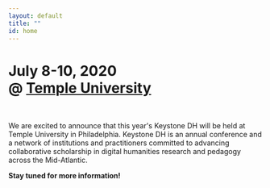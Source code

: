 ```yaml
---
layout: default
title: ""
id: home
---
```


# July 8-10, 2020<br/>@ [Temple University](https://www.psu.edu)

<!-- <div class="site-nav">{% include navigation.html %}</div> -->
<br/>


We are excited to announce that this year's Keystone DH will be held at Temple University in Philadelphia. Keystone DH is an annual conference and a network of institutions and practitioners committed to advancing collaborative scholarship in digital humanities research and pedagogy across the Mid-Atlantic.

**Stay tuned for more information!**